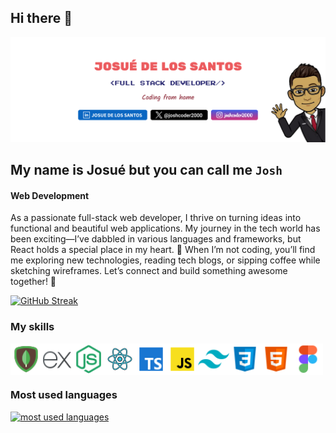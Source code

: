 ## Hi there 👋
<img
				src="./public/github banner.png"
				style="object-fit: cover"
				alt="banner"
			/>
## My name is Josué but you can call me `Josh`

#### Web Development

As a passionate full-stack web developer, I thrive on turning ideas into functional and beautiful web applications. My journey in the tech world has been exciting—I’ve dabbled in various languages and frameworks, but React holds a special place in my heart. 🚀 When I’m not coding, you’ll find me exploring new technologies, reading tech blogs, or sipping coffee while sketching wireframes. Let’s connect and build something awesome together! 🌟

[![GitHub Streak](https://streak-stats.demolab.com/?user=JosueDeLosSantos&theme=transparent)](https://git.io/streak-stats)

### My skills

<div style="display:flex;">
  <img width="50" src="./public/mongodb-icon.png" alt="mongodb logo"/>
  <img width="50" src="./public/express-js-icon.png" alt="express-js logo"/>
  <img width="50" src="./public/nodejs-icon.png" alt="node-js logo"/>
  <img width="50" src="./public/react-icon.png" alt="react logo"/>
  <img width="50" src="./public/typescript-icon.png" alt="typescript logo"/>
  <img width="50" src="./public/javascript-icon.png" alt="javascript logo"/>
   <img width="50" src="./public/tailwind-icon.png" alt="tailwind logo"/>
   <img width="50" src="./public/css-icon.png" alt="css logo"/>
   <img width="50" src="./public/html-icon.png" alt="html logo"/>
   <img width="50" src="./public/figma-icon.png" alt="figma logo"/>
</div>

### Most used languages

<div>
  <a href="https://github.com/JosueDeLosSantos">
    <img
      alt="most used languages"
      title="Most used languages"
      loading="lazy"
      src="https://github-readme-stats.vercel.app/api/top-langs/?username=JosueDeLosSantos&locale=en&theme=transparent&hide_title=true&layout=compact&langs_count=20&size_weight=0.5&count_weight=0.5"
    />
  </a>
</div>
